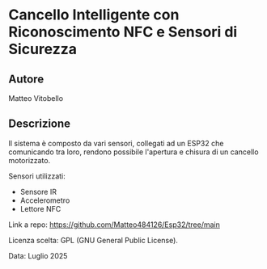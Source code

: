 # Cancello Intelligente con Riconoscimento NFC e Sensori di Sicurezza
## Autore
Matteo Vitobello
## Descrizione
Il sistema è composto da vari sensori, collegati ad un ESP32 che comunicando tra loro, rendono possibile l'apertura e chisura di un cancello motorizzato.

Sensori utilizzati:
- Sensore IR
- Accelerometro
- Lettore NFC

Link a repo: https://github.com/Matteo484126/Esp32/tree/main

Licenza scelta: GPL (GNU General Public License).

Data: Luglio 2025
